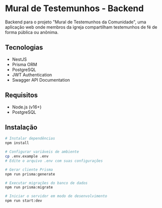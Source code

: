 # Mural de Testemunhos - Backend

Backend para o projeto "Mural de Testemunhos da Comunidade", uma aplicação web onde membros da igreja compartilham testemunhos de fé de forma pública ou anônima.

## Tecnologias

- NestJS
- Prisma ORM
- PostgreSQL
- JWT Authentication
- Swagger API Documentation

## Requisitos

- Node.js (v16+)
- PostgreSQL

## Instalação

```bash
# Instalar dependências
npm install

# Configurar variáveis de ambiente
cp .env.example .env
# Edite o arquivo .env com suas configurações

# Gerar cliente Prisma
npm run prisma:generate

# Executar migrações do banco de dados
npm run prisma:migrate

# Iniciar o servidor em modo de desenvolvimento
npm run start:dev

